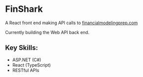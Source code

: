 # FinShark
A React front end making API calls to [financialmodelingprep.com](https://www.financialmodelingprep.com)

Currently building the Web API back end.

## Key Skills: 
- ASP.NET (C#)
- React (TypeScript)
- RESTful APIs
